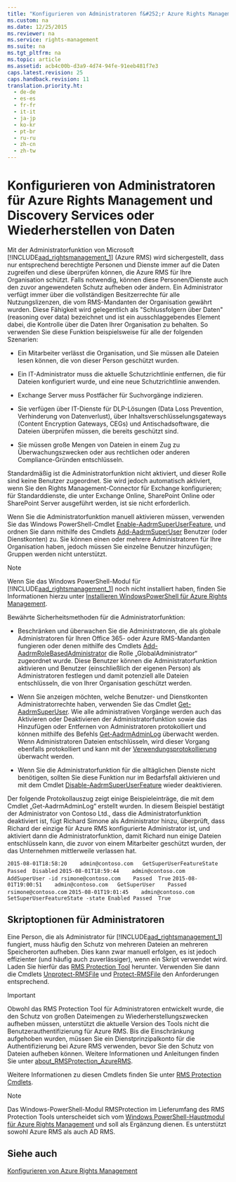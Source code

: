 ```yaml
---
title: "Konfigurieren von Administratoren f&#252;r Azure Rights Management und Discovery Services oder Wiederherstellen von Daten"
ms.custom: na
ms.date: 12/25/2015
ms.reviewer: na
ms.service: rights-management
ms.suite: na
ms.tgt_pltfrm: na
ms.topic: article
ms.assetid: acb4c00b-d3a9-4d74-94fe-91eeb481f7e3
caps.latest.revision: 25
caps.handback.revision: 11
translation.priority.ht: 
  - de-de
  - es-es
  - fr-fr
  - it-it
  - ja-jp
  - ko-kr
  - pt-br
  - ru-ru
  - zh-cn
  - zh-tw
---
```

# Konfigurieren von Administratoren f&#252;r Azure Rights Management und Discovery Services oder Wiederherstellen von Daten
Mit der Administratorfunktion von Microsoft [!INCLUDE[aad_rightsmanagement_1](../../ems/AADRightsMgmt/includes/aad_rightsmanagement_1_md.md)] (Azure RMS) wird sichergestellt, dass nur entsprechend berechtigte Personen und Dienste immer auf die Daten zugreifen und diese überprüfen können, die Azure RMS für Ihre Organisation schützt. Falls notwendig, können diese Personen/Dienste auch den zuvor angewendeten Schutz aufheben oder ändern. Ein Administrator verfügt immer über die vollständigen Besitzerrechte für alle Nutzungslizenzen, die vom RMS-Mandanten der Organisation gewährt wurden. Diese Fähigkeit wird gelegentlich als "Schlussfolgern über Daten" (reasoning over data) bezeichnet und ist ein ausschlaggebendes Element dabei, die Kontrolle über die Daten Ihrer Organisation zu behalten. So verwenden Sie diese Funktion beispielsweise für alle der folgenden Szenarien:

-   Ein Mitarbeiter verlässt die Organisation, und Sie müssen alle Dateien lesen können, die von dieser Person geschützt wurden.

-   Ein IT-Administrator muss die aktuelle Schutzrichtlinie entfernen, die für Dateien konfiguriert wurde, und eine neue Schutzrichtlinie anwenden.

-   Exchange Server muss Postfächer für Suchvorgänge indizieren.

-   Sie verfügen über IT-Dienste für DLP-Lösungen (Data Loss Prevention, Verhinderung von Datenverlust), über Inhaltsverschlüsselungsgateways (Content Encryption Gateways, CEGs) und Antischadsoftware, die Dateien überprüfen müssen, die bereits geschützt sind.

-   Sie müssen große Mengen von Dateien in einem Zug zu Überwachungszwecken oder aus rechtlichen oder anderen Compliance-Gründen entschlüsseln.

Standardmäßig ist die Administratorfunktion nicht aktiviert, und dieser Rolle sind keine Benutzer zugeordnet. Sie wird jedoch automatisch aktiviert, wenn Sie den Rights Management-Connector für Exchange konfigurieren; für Standarddienste, die unter Exchange Online, SharePoint Online oder SharePoint Server ausgeführt werden, ist sie nicht erforderlich.

Wenn Sie die Administratorfunktion manuell aktivieren müssen, verwenden Sie das Windows PowerShell-Cmdlet [Enable-AadrmSuperUserFeature](https://msdn.microsoft.com/library/azure/dn629400.aspx), und ordnen Sie dann mithilfe des Cmdlets [Add-AadrmSuperUser](https://msdn.microsoft.com/library/azure/dn629411.aspx) Benutzer (oder Dienstkonten) zu. Sie können einen oder mehrere Administratoren für Ihre Organisation haben, jedoch müssen Sie einzelne Benutzer hinzufügen; Gruppen werden nicht unterstützt.

> [!NOTE]
> Wenn Sie das Windows PowerShell-Modul für [!INCLUDE[aad_rightsmanagement_1](../../ems/AADRightsMgmt/includes/aad_rightsmanagement_1_md.md)] noch nicht installiert haben, finden Sie Informationen hierzu unter [Installieren WindowsPowerShell für Azure Rights Management](../../ems/AADRightsMgmt/Installing-Windows-PowerShell-for-Azure-Rights-Management.md).

Bewährte Sicherheitsmethoden für die Administratorfunktion:

-   Beschränken und überwachen Sie die Administratoren, die als globale Administratoren für Ihren Office 365- oder Azure RMS-Mandanten fungieren oder denen mithilfe des Cmdlets [Add-AadrmRoleBasedAdministrator](https://msdn.microsoft.com/library/azure/dn629417.aspx) die Rolle „GlobalAdministrator“ zugeordnet wurde. Diese Benutzer können die Administratorfunktion aktivieren und Benutzer (einschließlich der eigenen Person) als Administratoren festlegen und damit potenziell alle Dateien entschlüsseln, die von Ihrer Organisation geschützt werden.

-   Wenn Sie anzeigen möchten, welche Benutzer- und Dienstkonten Administratorrechte haben, verwenden Sie das Cmdlet [Get-AadrmSuperUser](https://msdn.microsoft.com/library/azure/dn629408.aspx).  Wie alle administrativen Vorgänge werden auch das Aktivieren oder Deaktivieren der Administratorfunktion sowie das Hinzufügen oder Entfernen von Administratoren protokolliert und können mithilfe des Befehls [Get-AadrmAdminLog](https://msdn.microsoft.com/library/azure/dn629430.aspx) überwacht werden. Wenn Administratoren Dateien entschlüsseln, wird dieser Vorgang ebenfalls protokolliert und kann mit der [Verwendungsprotokollierung](https://technet.microsoft.com/library/dn529121.aspx) überwacht werden.

-   Wenn Sie die Administratorfunktion für die alltäglichen Dienste nicht benötigen, sollten Sie diese Funktion nur im Bedarfsfall aktivieren und mit dem Cmdlet [Disable-AadrmSuperUserFeature](https://msdn.microsoft.com/library/azure/dn629428.aspx) wieder deaktivieren.

Der folgende Protokollauszug zeigt einige Beispieleinträge, die mit dem Cmdlet „Get-AadrmAdminLog“ erstellt wurden. In diesem Beispiel bestätigt der Administrator von Contoso Ltd., dass die Administratorfunktion deaktiviert ist, fügt Richard Simone als Administrator hinzu, überprüft, dass Richard der einzige für Azure RMS konfigurierte Administrator ist, und aktiviert dann die Administratorfunktion, damit Richard nun einige Dateien entschlüsseln kann, die zuvor von einem Mitarbeiter geschützt wurden, der das Unternehmen mittlerweile verlassen hat.

`2015-08-01T18:58:20	admin@contoso.com	GetSuperUserFeatureState	Passed	Disabled`
`2015-08-01T18:59:44	admin@contoso.com	AddSuperUser -id rsimone@contoso.com	Passed	True`
`2015-08-01T19:00:51	admin@contoso.com	GetSuperUser	Passed	rsimone@contoso.com`
`2015-08-01T19:01:45	admin@contoso.com	SetSuperUserFeatureState -state Enabled	Passed	True`

## <a name="BKMK_RMSProtectionModule"></a>Skriptoptionen für Administratoren
Eine Person, die als Administrator für [!INCLUDE[aad_rightsmanagement_1](../../ems/AADRightsMgmt/includes/aad_rightsmanagement_1_md.md)] fungiert, muss häufig den Schutz von mehreren Dateien an mehreren Speicherorten aufheben. Dies kann zwar manuell erfolgen, es ist jedoch effizienter (und häufig auch zuverlässiger), wenn ein Skript verwendet wird. Laden Sie hierfür das [RMS Protection Tool](http://www.microsoft.com/en-us/download/details.aspx?id=47256) herunter. Verwenden Sie dann die Cmdlets [Unprotect-RMSFile](https://msdn.microsoft.com/library/azure/mt433200.aspx) und [Protect-RMSFile](https://msdn.microsoft.com/library/azure/mt433201.aspx) den Anforderungen entsprechend.

> [!IMPORTANT]
> Obwohl das RMS Protection Tool für Administratoren entwickelt wurde, die den Schutz von großen Dateimengen zu Wiederherstellungszwecken aufheben müssen, unterstützt die aktuelle Version des Tools nicht die Benutzerauthentifizierung für Azure RMS. Bis die Einschränkung aufgehoben wurden, müssen Sie ein Dienstprinzipalkonto für die Authentifizierung bei Azure RMS verwenden, bevor Sie den Schutz von Dateien aufheben können.  Weitere Informationen und Anleitungen finden Sie unter [about_RMSProtection_AzureRMS](https://msdn.microsoft.com/library/azure/mt433202.aspx).

Weitere Informationen zu diesen Cmdlets finden Sie unter [RMS Protection Cmdlets](https://msdn.microsoft.com/library/azure/mt433195.aspx).

> [!NOTE]
> Das Windows-PowerShell-Modul RMSProtection im Lieferumfang des RMS Protection Tools unterscheidet sich vom [Windows PowerShell-Hauptmodul für Azure Rights Management](https://technet.microsoft.com/library/jj585027.aspx) und soll als Ergänzung dienen. Es unterstützt sowohl Azure RMS als auch AD RMS.

## Siehe auch
[Konfigurieren von Azure Rights Management](../../ems/AADRightsMgmt/Configuring-Azure-Rights-Management.md)


